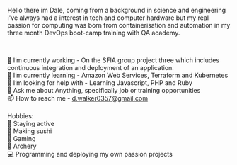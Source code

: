 Hello there im Dale, coming from a background in science and engineering i've always had a interest in tech and computer hardware but my real passion for computing was born from containerisation and automation in my three month DevOps boot-camp training with QA academy.

<br>

🔭 I’m currently working - On the SFIA group project three which includes continuous integration and deployment of an application.
<br>
🌱 I’m currently learning - Amazon Web Services, Terraform and Kubernetes
<br>
🤔 I’m looking for help with - Learning Javascript, PHP and Ruby
<br>
💬 Ask me about Anything, specifically job or training opportunities
<br>
📫 How to reach me - d.walker0357@gmail.com
<br>
<br>
Hobbies: 
<br>
:running: Staying active
<br>
:sushi: Making sushi 
<br>
:space_invader: Gaming
<br>
:bow_and_arrow: Archery
<br>
:computer: Programming and deploying my own passion projects
